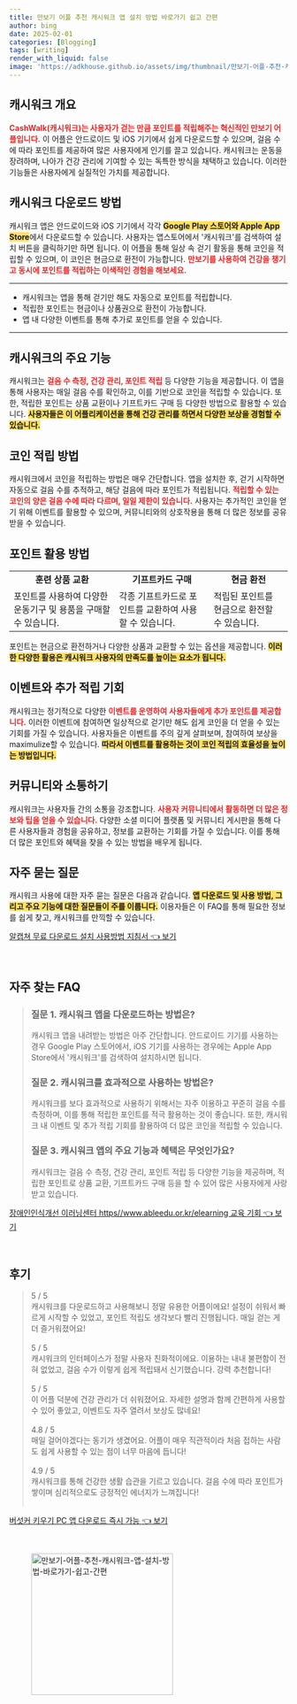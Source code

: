 ```yaml
---
title: 만보기 어플 추천 캐시워크 앱 설치 방법 바로가기 쉽고 간편
author: bing
date: 2025-02-01
categories: [Blogging]
tags: [writing]
render_with_liquid: false
image: 'https://adkhouse.github.io/assets/img/thumbnail/만보기-어플-추천-캐시워크-앱-설치-방법-바로가기-쉽고-간편.webp'
---
```



<h2 id='캐시워크 개요'>캐시워크 개요</h2>

<p><b><span style="color: #ee2323;">CashWalk(캐시워크)는 사용자가 걷는 만큼 포인트를 적립해주는 혁신적인 만보기 어플입니다.</span></b> 이 어플은 안드로이드 및 iOS 기기에서 쉽게 다운로드할 수 있으며, 걸음 수에 따라 포인트를 제공하여 많은 사용자에게 인기를 끌고 있습니다. 캐시워크는 운동을 장려하며, 나아가 건강 관리에 기여할 수 있는 독특한 방식을 채택하고 있습니다. 이러한 기능들은 사용자에게 실질적인 가치를 제공합니다.</p>

<h2 id='캐시워크 다운로드 방법'>캐시워크 다운로드 방법</h2>

<p>캐시워크 앱은 안드로이드와 iOS 기기에서 각각 <b><span style="background-color: #ffe066;">Google Play 스토어와 Apple App Store</span></b>에서 다운로드할 수 있습니다. 사용자는 앱스토어에서 '캐시워크'를 검색하여 설치 버튼을 클릭하기만 하면 됩니다. 이 어플을 통해 일상 속 걷기 활동을 통해 코인을 적립할 수 있으며, 이 코인은 현금으로 환전이 가능합니다. <b><span style="color: #ee2323;">만보기를 사용하여 건강을 챙기고 동시에 포인트를 적립하는 이색적인 경험을 해보세요.</span></b></p>

<hr />

<ul>
    <li>캐시워크는 앱을 통해 걷기만 해도 자동으로 포인트를 적립합니다.</li>
    <li>적립한 포인트는 현금이나 상품권으로 환전이 가능합니다.</li>
    <li>앱 내 다양한 이벤트를 통해 추가로 포인트를 얻을 수 있습니다.</li>
</ul>

<hr />

<h2 id='캐시워크의 주요 기능'>캐시워크의 주요 기능</h2>

<p>캐시워크는 <b><span style="color: #ee2323;">걸음 수 측정, 건강 관리, 포인트 적립</span></b> 등 다양한 기능을 제공합니다. 이 앱을 통해 사용자는 매일 걸음 수를 확인하고, 이를 기반으로 코인을 적립할 수 있습니다. 또한, 적립한 포인트는 상품 교환이나 기프트카드 구매 등 다양한 방법으로 활용할 수 있습니다. <b><span style="background-color: #ffe066;">사용자들은 이 어플리케이션을 통해 건강 관리를 하면서 다양한 보상을 경험할 수 있습니다.</span></b></p>

<h2 id='코인 적립 방법'>코인 적립 방법</h2>

<p>캐시워크에서 코인을 적립하는 방법은 매우 간단합니다. 앱을 설치한 후, 걷기 시작하면 자동으로 걸음 수를 추적하고, 해당 걸음에 따라 포인트가 적립됩니다. <b><span style="color: #ee2323;">적립할 수 있는 코인의 양은 걸음 수에 따라 다르며, 일일 제한이 있습니다.</span></b> 사용자는 추가적인 코인을 얻기 위해 이벤트를 활용할 수 있으며, 커뮤니티와의 상호작용을 통해 더 많은 정보를 공유받을 수 있습니다.</p>

<h2 id='포인트 활용 방법'>포인트 활용 방법</h2>

<table>
    <tr>
        <td style="text-align: center; height: 17px;"><b>훈련 상품 교환</b></td>
        <td style="text-align: center; height: 17px;"><b>기프트카드 구매</b></td>
        <td style="text-align: center; height: 17px;"><b>현금 환전</b></td>
    </tr>
    <tr>
        <td>포인트를 사용하여 다양한 운동기구 및 용품을 구매할 수 있습니다.</td>
        <td>각종 기프트카드로 포인트를 교환하여 사용할 수 있습니다.</td>
        <td>적립된 포인트를 현금으로 환전할 수 있습니다.</td>
    </tr>
</table>

<p>포인트는 현금으로 환전하거나 다양한 상품과 교환할 수 있는 옵션을 제공합니다. <b><span style="background-color: #ffe066;">이러한 다양한 활용은 캐시워크 사용자의 만족도를 높이는 요소가 됩니다.</span></b></p>

<h2 id='이벤트와 추가 적립 기회'>이벤트와 추가 적립 기회</h2>

<p>캐시워크는 정기적으로 다양한 <b><span style="color: #ee2323;">이벤트를 운영하여 사용자들에게 추가 포인트를 제공합니다.</span></b> 이러한 이벤트에 참여하면 일상적으로 걷기만 해도 쉽게 코인을 더 얻을 수 있는 기회를 가질 수 있습니다. 사용자들은 이벤트를 주의 깊게 살펴보며, 참여하여 보상을 maximulize할 수 있습니다. <b><span style="background-color: #ffe066;">따라서 이벤트를 활용하는 것이 코인 적립의 효율성을 높이는 방법입니다.</span></b></p>

<h2 id='커뮤니티와 소통하기'>커뮤니티와 소통하기</h2>

<p>캐시워크는 사용자들 간의 소통을 강조합니다. <b><span style="color: #ee2323;">사용자 커뮤니티에서 활동하면 더 많은 정보와 팁을 얻을 수 있습니다.</span></b> 다양한 소셜 미디어 플랫폼 및 커뮤니티 게시판을 통해 다른 사용자들과 경험을 공유하고, 정보를 교환하는 기회를 가질 수 있습니다. 이를 통해 더 많은 포인트와 혜택을 찾을 수 있는 방법을 배우게 됩니다.</p>

<h2 id='자주 묻는 질문'>자주 묻는 질문</h2>

<p>캐시워크 사용에 대한 자주 묻는 질문은 다음과 같습니다. <b><span style="background-color: #ffe066;">앱 다운로드 및 사용 방법, 그리고 주요 기능에 대한 질문들이 주를 이룹니다.</span></b> 이용자들은 이 FAQ를 통해 필요한 정보를 쉽게 찾고, 캐시워크를 만끽할 수 있습니다.</p> 


<p><a class="click-button" title="알캡쳐 무료 다운로드 설치 사용방법 지침서" href="https://adkhouse.github.io/posts/%EC%95%8C%EC%BA%A1%EC%B3%90-%EB%AC%B4%EB%A3%8C-%EB%8B%A4%EC%9A%B4%EB%A1%9C%EB%93%9C-%EC%84%A4%EC%B9%98-%EC%82%AC%EC%9A%A9%EB%B0%A9%EB%B2%95-%EC%A7%80%EC%B9%A8%EC%84%9C/" rel="dofollow">알캡쳐 무료 다운로드 설치 사용방법 지침서 👈 보기</a></p><br>
<h2 id='자주_찾는_FAQ'>자주 찾는 FAQ</h2>
<div itemscope="" itemtype="https://schema.org/FAQPage"> 
<blockquote> 
<div itemscope="" itemprop="mainEntity" itemtype="https://schema.org/Question"> 
<h3 itemprop="name">질문 1. 캐시워크 앱을 다운로드하는 방법은?</h3> 
<div itemscope="" itemprop="acceptedAnswer" itemtype="https://schema.org/Answer"> 
<span itemprop="text"> <p>캐시워크 앱을 내려받는 방법은 아주 간단합니다. 안드로이드 기기를 사용하는 경우 Google Play 스토어에서, iOS 기기를 사용하는 경우에는 Apple App Store에서 '캐시워크'를 검색하여 설치하시면 됩니다.</p> </span> 
</div> 
</div> 

<div itemscope="" itemprop="mainEntity" itemtype="https://schema.org/Question"> 
<h3 itemprop="name">질문 2. 캐시워크를 효과적으로 사용하는 방법은?</h3> 
<div itemscope="" itemprop="acceptedAnswer" itemtype="https://schema.org/Answer"> 
<span itemprop="text"> <p>캐시워크를 보다 효과적으로 사용하기 위해서는 자주 이용하고 꾸준히 걸음 수를 측정하며, 이를 통해 적립한 포인트를 적극 활용하는 것이 좋습니다. 또한, 캐시워크 내 이벤트 및 추가 적립 기회를 활용하여 더 많은 코인을 적립할 수 있습니다.</p> </span> 
</div> 
</div> 

<div itemscope="" itemprop="mainEntity" itemtype="https://schema.org/Question"> 
<h3 itemprop="name">질문 3. 캐시워크 앱의 주요 기능과 혜택은 무엇인가요?</h3> 
<div itemscope="" itemprop="acceptedAnswer" itemtype="https://schema.org/Answer"> 
<span itemprop="text"> <p>캐시워크는 걸음 수 측정, 건강 관리, 포인트 적립 등 다양한 기능을 제공하며, 적립한 포인트로 상품 교환, 기프트카드 구매 등을 할 수 있어 많은 사용자에게 사랑받고 있습니다.</p> </span> 
</div> 
</div> 
</blockquote> 
</div>
<p><a class="click-button" title="장애인인식개선 이러닝센터 https//www.ableedu.or.kr/elearning 교육 기회" href="https://adkhouse.github.io/posts/%EC%9E%A5%EC%95%A0%EC%9D%B8%EC%9D%B8%EC%8B%9D%EA%B0%9C%EC%84%A0-%EC%9D%B4%EB%9F%AC%EB%8B%9D%EC%84%BC%ED%84%B0-httpswww.ableedu.or.krelearning-%EA%B5%90%EC%9C%A1-%EA%B8%B0%ED%9A%8C/" rel="dofollow">장애인인식개선 이러닝센터 https//www.ableedu.or.kr/elearning 교육 기회 👈 보기</a></p><br>
<h2 id='후기'>후기</h2>
<div itemscope itemtype="https://schema.org/Product">
  <blockquote>
  <div itemprop="review" itemscope itemtype="https://schema.org/Review">
      <div itemprop="reviewRating" itemscope itemtype="https://schema.org/Rating"> <span itemprop="ratingValue">5</span> / <span itemprop="bestRating">5</span> </div>
      <span itemprop="reviewBody">캐시워크를 다운로드하고 사용해보니 정말 유용한 어플이에요! 설정이 쉬워서 빠르게 시작할 수 있었고, 포인트 적립도 생각보다 빨리 진행됩니다. 매일 걷는 게 더 즐거워졌어요!</span>
  </div>
  <br>
  <div itemprop="review" itemscope itemtype="https://schema.org/Review">
      <div itemprop="reviewRating" itemscope itemtype="https://schema.org/Rating"> <span itemprop="ratingValue">5</span> / <span itemprop="bestRating">5</span> </div>
      <span itemprop="reviewBody">캐시워크의 인터페이스가 정말 사용자 친화적이에요. 이용하는 내내 불편함이 전혀 없었고, 걸음 수가 이렇게 쉽게 적립돼서 신기했습니다. 강력 추천합니다!</span>
  </div>
  <br>
  <div itemprop="review" itemscope itemtype="https://schema.org/Review">
      <div itemprop="reviewRating" itemscope itemtype="https://schema.org/Rating"> <span itemprop="ratingValue">5</span> / <span itemprop="bestRating">5</span> </div>
      <span itemprop="reviewBody">이 어플 덕분에 건강 관리가 더 쉬워졌어요. 자세한 설명과 함께 간편하게 사용할 수 있어 좋았고, 이벤트도 자주 열려서 보상도 많네요!</span>
  </div>
  <br>
  <div itemprop="review" itemscope itemtype="https://schema.org/Review">
      <div itemprop="reviewRating" itemscope itemtype="https://schema.org/Rating"> <span itemprop="ratingValue">4.8</span> / <span itemprop="bestRating">5</span> </div>
      <span itemprop="reviewBody">매일 걸어야겠다는 동기가 생겼어요. 어플이 매우 직관적이라 처음 접하는 사람도 쉽게 사용할 수 있는 점이 너무 마음에 듭니다!</span>
  </div>
  <br>
  <div itemprop="review" itemscope itemtype="https://schema.org/Review">
      <div itemprop="reviewRating" itemscope itemtype="https://schema.org/Rating"> <span itemprop="ratingValue">4.9</span> / <span itemprop="bestRating">5</span> </div>
      <span itemprop="reviewBody">캐시워크를 통해 건강한 생활 습관을 기르고 있습니다. 걸음 수에 따라 포인트가 쌓이며 심리적으로도 긍정적인 에너지가 느껴집니다!</span>
  </div>
  <br>
  </blockquote>
</div>
<p><a class="click-button" title="버섯커 키우기 PC 앱 다운로드 즉시 가능" href="https://adkhouse.github.io/posts/%EB%B2%84%EC%84%AF%EC%BB%A4-%ED%82%A4%EC%9A%B0%EA%B8%B0-PC-%EC%95%B1-%EB%8B%A4%EC%9A%B4%EB%A1%9C%EB%93%9C-%EC%A6%89%EC%8B%9C-%EA%B0%80%EB%8A%A5/" rel="dofollow">버섯커 키우기 PC 앱 다운로드 즉시 가능 👈 보기</a></p><br>
<figure class="image"><img src="https://adkhouse.github.io/assets/img/thumbnail/만보기-어플-추천-캐시워크-앱-설치-방법-바로가기-쉽고-간편.webp" alt="만보기-어플-추천-캐시워크-앱-설치-방법-바로가기-쉽고-간편" width="256" height="256"></figure>